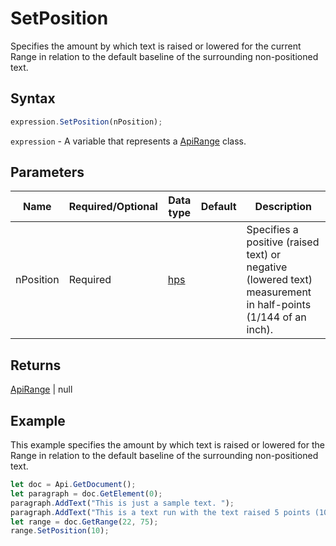 # SetPosition

Specifies the amount by which text is raised or lowered for the current Range in relation to the default
baseline of the surrounding non-positioned text.

## Syntax

```javascript
expression.SetPosition(nPosition);
```

`expression` - A variable that represents a [ApiRange](../ApiRange.md) class.

## Parameters

| **Name** | **Required/Optional** | **Data type** | **Default** | **Description** |
| ------------- | ------------- | ------------- | ------------- | ------------- |
| nPosition | Required | [hps](../../Enumeration/hps.md) |  | Specifies a positive (raised text) or negative (lowered text) measurement in half-points (1/144 of an inch). |

## Returns

[ApiRange](../../ApiRange/ApiRange.md) | null

## Example

This example specifies the amount by which text is raised or lowered for the Range in relation to the default baseline of the surrounding non-positioned text.

```javascript
let doc = Api.GetDocument();
let paragraph = doc.GetElement(0);
paragraph.AddText("This is just a sample text. ");
paragraph.AddText("This is a text run with the text raised 5 points (10 half-points).");
let range = doc.GetRange(22, 75);
range.SetPosition(10);
```
